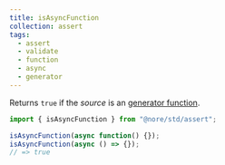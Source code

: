 ```yaml
---
title: isAsyncFunction
collection: assert
tags:
  - assert
  - validate
  - function
  - async
  - generator
---
```


Returns `true` if the _source_ is an [generator function](https://developer.mozilla.org/en-US/docs/Web/JavaScript/Reference/Statements/function%2A).

```js
import { isAsyncFunction } from "@nore/std/assert";

isAsyncFunction(async function() {});
isAsyncFunction(async () => {});
// => true
```
